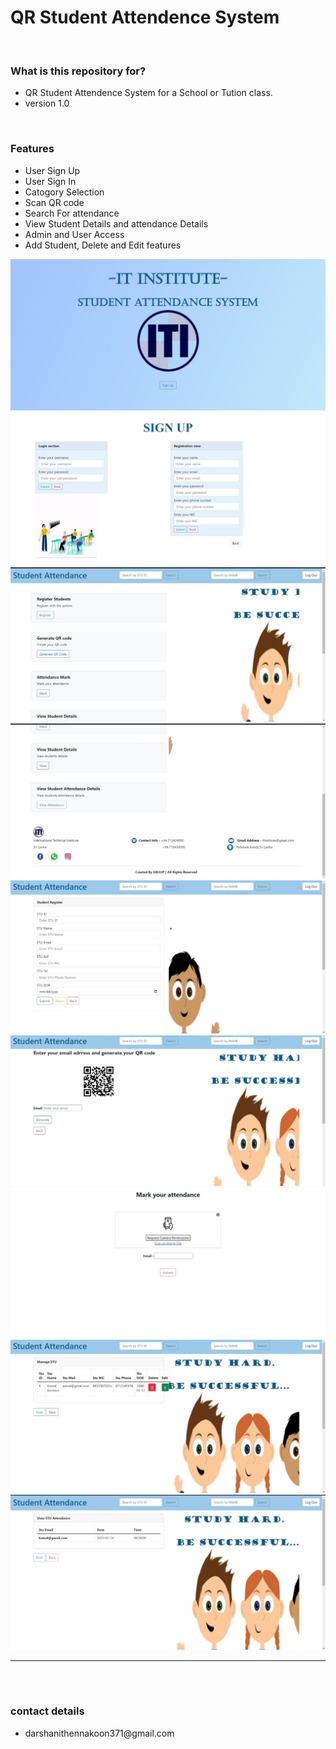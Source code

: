<html>
    <head>    
    </head>
    <body>
        <h1>  QR Student Attendence System</h1>
        <br>
        <h3>What is this repository for?</h3>
        <ul>
            <li> QR Student Attendence System for a School or Tution class. </li>
            <li>version 1.0</li>
        </ul><br>
        <h3>Features</h3>
        <ul>
            <li>User Sign Up</li>
            <li>User Sign In</li>
            <li>Catogory Selection</li>
            <li>Scan QR code </li>
            <li>Search For attendance </li>
            <li>View Student Details and attendance Details</li>
            <li>Admin and User Access</li>
            <li>Add Student, Delete and Edit features</li>
        </ul>
        <img src = "screenshots/1.jpg">
          <img src = "screenshots/2.jpg">
          <img src = "screenshots/3.jpg">
          <img src = "screenshots/4.jpg">
          <img src = "screenshots/5.jpg">
          <img src = "screenshots/6.jpg">
          <img src = "screenshots/7.jpg">
          <img src = "screenshots/8.jpg">
          <img src = "screenshots/9.jpg">
        <hr>   
  <br><br>
        <h3>contact details</h3>
        <ul>
            <li>darshanithennakoon371@gmail.com</li>
        </ul>
    </body>
</html>
